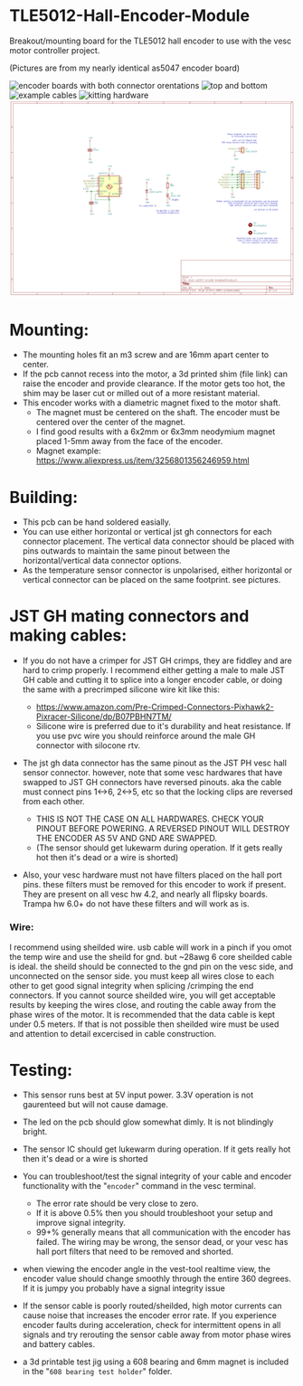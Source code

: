 # TLE5012-Hall-Encoder-Module
Breakout/mounting board for the TLE5012 hall encoder to use with the vesc motor controller project.

(Pictures are from my nearly identical as5047 encoder board)

![encoder boards with both connector orentations](Pictures/encoder_pcbs.jpg )
![top and bottom](Pictures/top-bottom-bare-populated.jpg )
![example cables](Pictures/cable_options.jpg )
![kitting hardware](Pictures/possible_kit.jpg )
![schematic](Pictures/schematic.png )

# Mounting:
- The mounting holes fit an m3 screw and are 16mm apart center to center.
- If the pcb cannot recess into the motor, a 3d printed shim (file link) can raise the encoder and provide clearance. If the motor gets too hot, the shim may be laser cut or milled out of a more resistant material.
- This encoder works with a diametric magnet fixed to the motor shaft. 
    - The magnet must be centered on the shaft. The encoder must be centered over the center of the magnet.
    - I find good results with a 6x2mm or 6x3mm neodymium magnet placed 1-5mm away from the face of the encoder.
    - Magnet example: https://www.aliexpress.us/item/3256801356246959.html


# Building:
- This pcb can be hand soldered easially.
- You can use either horizontal or vertical jst gh connectors for each connector placement. The vertical data connector should be placed with pins outwards to maintain the same pinout between the horizontal/vertical data connector options.
- As the temperature sensor connector is unpolarised, either horizontal or vertical connector can be placed on the same footprint. see pictures.


# JST GH mating connectors and making cables:
- If you do not have a crimper for JST GH crimps, they are fiddley and are hard to crimp properly.
I recommend either getting a male to male JST GH cable and cutting it to splice into a longer encoder cable, or doing the same with a precrimped silicone wire kit like this:
  - https://www.amazon.com/Pre-Crimped-Connectors-Pixhawk2-Pixracer-Silicone/dp/B07PBHN7TM/
  - Silicone wire is preferred due to it's durability and heat resistance. If you use pvc wire you should reinforce around the male GH connector with silocone rtv.

- The jst gh data connector has the same pinout as the JST PH vesc hall sensor connector.
however, note that some vesc hardwares that have swapped to JST GH connectors have reversed pinouts.
aka the cable must connect pins 1<->6, 2<->5, etc so that the locking clips are reversed from each other.
  - THIS IS NOT THE CASE ON ALL HARDWARES. CHECK YOUR PINOUT BEFORE POWERING.
    A REVERSED PINOUT WILL DESTROY THE ENCODER AS 5V AND GND ARE SWAPPED.
  - (The sensor should get lukewarm during operation. If it gets really hot then it's dead or a wire is shorted)


- Also, your vesc hardware must not have filters placed on the hall port pins. 
these filters must be removed for this encoder to work if present. They are present on all vesc hw 4.2, and nearly all flipsky boards. Trampa hw 6.0+ do not have these filters and will work as is.


### Wire:
I recommend using sheilded wire. usb cable will work in a pinch if you omot the temp wire and use the sheild for gnd. but ~28awg 6 core sheilded cable is ideal. the sheild should be connected to the gnd pin on the vesc side, and unconnected on the sensor side. you must keep all wires close to each other to get good signal integrity when splicing /crimping the end connectors.
If you cannot source sheilded wire, you will get acceptable results by keeping the wires close, and routing the cable away from the phase wires of the motor.
It is recommended that the data cable is kept under 0.5 meters. If that is not possible then sheilded wire must be used and attention to detail excercised in cable construction.

# Testing:
- This sensor runs best at 5V input power. 3.3V operation is not gaurenteed but will not cause damage.
- The led on the pcb should glow somewhat dimly. It is not blindingly bright.
- The sensor IC should get lukewarm during operation. If it gets really hot then it's dead or a wire is shorted

- You can troubleshoot/test the signal integrity of your cable and encoder functionality with the "`encoder`" command in the vesc terminal. 
  - The error rate should be very close to zero.
  - If it is above 0.5% then you should troubleshoot your setup and improve signal integrity. 
  - 99+% generally means that all communication with the encoder has failed. The wiring may be wrong, the sensor dead, or your vesc has hall port filters that need to be removed and shorted.
- when viewing the encoder angle in the vest-tool realtime view, the encoder value should change smoothly through the entire 360 degrees. If it is jumpy you probably have a signal integrity issue
- If the sensor cable is poorly routed/sheilded, high motor currents can cause noise that increases the encoder error rate. If you experience encoder faults during acceleration, check for intermittent opens in all signals and try rerouting the sensor cable away from motor phase wires and battery cables.
- a 3d printable test jig using a 608 bearing and 6mm magnet is included in the "`608 bearing test holder`" folder.